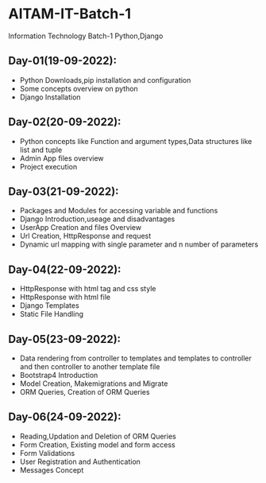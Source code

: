 # AITAM-IT-Batch-1
Information Technology Batch-1 Python,Django

## Day-01(19-09-2022):
  - Python Downloads,pip installation and configuration
  - Some concepts overview on python
  - Django Installation
  
## Day-02(20-09-2022):
  - Python concepts like Function and argument types,Data structures like list and tuple
  - Admin App files overview
  - Project execution

## Day-03(21-09-2022):
  - Packages and Modules for accessing variable and functions
  - Django Introduction,useage and disadvantages
  - UserApp Creation and files Overview
  - Url Creation, HttpResponse and request
  - Dynamic url mapping with single parameter and n number of parameters

## Day-04(22-09-2022):
  - HttpResponse with html tag and css style
  - HttpResponse with html file
  - Django Templates
  - Static File Handling

## Day-05(23-09-2022):
  - Data rendering from controller to templates and templates to controller and then controller to another template file
  - Bootstrap4 Introduction
  - Model Creation, Makemigrations and Migrate
  - ORM Queries, Creation of ORM Queries

## Day-06(24-09-2022):
  - Reading,Updation and Deletion of ORM Queries
  - Form Creation, Existing model and form access
  - Form Validations
  - User Registration and Authentication
  - Messages Concept
